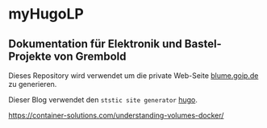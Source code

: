 # myHugoLP

## Dokumentation für Elektronik und Bastel-Projekte von Grembold

Dieses Repository wird verwendet um die private Web-Seite [blume.goip.de](http://blume.goip.de) zu generieren.

Dieser Blog verwendet den `ststic site generator` [hugo](https://gohugo.io).

https://container-solutions.com/understanding-volumes-docker/
